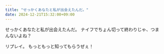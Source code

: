 ```yaml
---
title: "せっかくあなたと私が出会えたんだ。"
date: 2024-12-21T15:32:00+09:00
---
```

せっかくあなたと私が出会えたんだ。
ナイフでちょん切って終わりじゃ、つまんないよね？

リプレイ。
もっともっと知ってもらうぜぇ！

